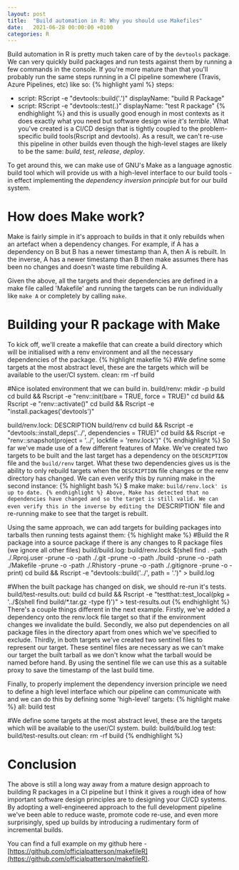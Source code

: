 ```yaml
---
layout: post
title:  "Build automation in R: Why you should use Makefiles"
date:   2021-06-28 00:00:00 +0100
categories: R
---
```


Build automation in R is pretty much taken care of by the `devtools` package. We can very quickly build packages and run tests against them by running a few commands in the console. If you're more mature than that you'll probably run the same steps running in a CI pipeline somewhere (Travis, Azure Pipelines, etc) like so:
{% highlight yaml %}
steps:
- script: RScript -e "devtools::build('.')"
  displayName: "build R Package"
- script: RScript -e "devtools::test(.)"
  displayName: "test R package"
{% endhighlight %}
and this is usually good enough in most contexts as it does exactly what you need but software design wise *it's terrible*. What you've created is a CI/CD design that is tightly coupled to the problem-specific build tools(Rscript and devtools). As a result, we can't re-use this pipeline in other builds even though the high-level stages are likely to be the same: *build*, *test*, *release*, *deploy*.
 
To get around this, we can make use of GNU's Make as a language agnostic build tool which will provide us with a high-level interface to our build tools - in effect implementing the *dependency inversion principle* but for our build system.


# How does Make work?
Make is fairly simple in it's approach to builds in that it only rebuilds when an artefact when a dependency changes. For example, if A has a dependency on B  but B has a newer timestamp than A, then A is rebuilt. In the inverse, A has a newer timestamp than B then make assumes there has been no changes and doesn't waste time rebuilding A.

Given the above, all the targets and their dependencies are defined in a make file called 'Makefile' and running the targets can be run individually like `make A` or completely by calling `make`.


# Building your R package with Make
To kick off, we'll create a makefile that can create a build directory which will be initialised with a renv environment and all the necessary dependencies of the package.
{% highlight makefile %}
#We define some targets at the most abstract level, these are the targets which will be available to the user/CI system.
clean:
	rm -rf build

#Nice isolated environment that we can build in.
build/renv:
	mkdir -p build
	cd build && Rscript -e "renv::init(bare = TRUE, force = TRUE)"
	cd build && Rscript -e "renv::activate()"
	cd build && Rscript -e "install.packages('devtools')"

build/renv.lock: DESCRIPTION build/renv
	cd build && Rscript -e "devtools::install_deps('../', dependencies = TRUE)"
	cd build && Rscript -e "renv::snapshot(project = '../', lockfile = 'renv.lock')"
{% endhighlight %}
So far we've made use of a few different features of Make. We've created two targets to be built and the last target has a dependency on the `DESCRIPTION` file and the `build/renv` target. What these two dependencies gives us is the ability to only rebuild targets when the `DESCRIPTION` file changes or the renv directory has changed. We can even verify this by running make in the second instance:
{% highlight bash %}
$ make
make: `build/renv.lock' is up to date.
{% endhighlight %}
Above, Make has detected that no dependencies have changed and so the target is still valid. We can even verify this in the inverse by editing the `DESCRIPTION` file and re-running make to see that the target is rebuilt.

Using the same approach, we can add targets for building packages into tarballs then running tests against them:
{% highlight make %}
#Build the R package into a source package if there is any changes to R package files (we ignore all other files)
build/build.log: build/renv.lock $(shell find . -path ./.Rproj.user -prune -o -path ./.git -prune -o -path ./build -prune -o -path ./Makefile -prune -o -path ./.Rhistory -prune -o -path ./.gitignore -prune -o -print)
	cd build && Rscript -e "devtools::build('../', path = '.')" > build.log

#When the built package has changed on disk, we should re-run it's tests.
build/test-results.out: build
	cd build && Rscript -e "testthat::test_local(pkg = '../$(shell find build/*.tar.gz -type f)')" > test-results.out
{% endhighlight %}
There's a couple things different in the next example. Firstly, we've added a dependency onto the renv.lock file target so that if the environment changes we invalidate the build. Secondly, we also put dependencies on all package files in the directory apart from ones which we've specified to exclude. Thirdly, in both targets we've created two sentinel files to represent our target. These sentinel files are necessary as we can't make our target the built tarball as we don't know what the tarball would be named before hand. By using the sentinel file we can use this as a suitable proxy to save the timestamp of the last build time.

Finally, to properly implement the dependency inversion principle we need to define a high level interface which our pipeline can communicate with and we can do this by defining some 'high-level' targets:
{% highlight make %}
all: build test

#We define some targets at the most abstract level, these are the targets which will be available to the user/CI system.
build: build/build.log
test: build/test-results.out
clean:
	rm -rf build
{% endhighlight %}

# Conclusion
The above is still a long way away from a mature design approach to building R packages in a CI pipeline but I think it gives a rough idea of how important software design principles are to designing your CI/CD systems. By adopting a well-engineered approach to the full development pipeline we've been able to reduce waste, promote code re-use, and even more surprisingly, sped up builds by introducing a rudimentary form of incremental builds.  

You can find a full example on my github here - [https://github.com/officialpatterson/makefileR](https://github.com/officialpatterson/makefileR).
